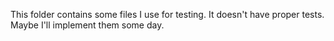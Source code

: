 This folder contains some files I use for testing. It doesn't have proper
tests. Maybe I'll implement them some day.
